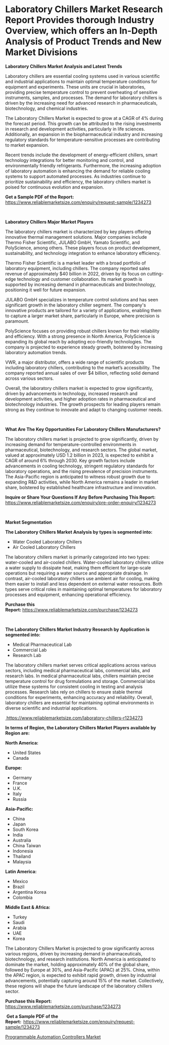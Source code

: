<p><h1>Laboratory Chillers Market Research Report Provides thorough Industry Overview, which offers an In-Depth Analysis of Product Trends and New Market Divisions</h1></p><p><strong>Laboratory Chillers Market Analysis and Latest Trends</strong></p>
<p><p>Laboratory chillers are essential cooling systems used in various scientific and industrial applications to maintain optimal temperature conditions for equipment and experiments. These units are crucial in laboratories, providing precise temperature control to prevent overheating of sensitive instruments, samples, and processes. The demand for laboratory chillers is driven by the increasing need for advanced research in pharmaceuticals, biotechnology, and chemical industries.</p><p>The Laboratory Chillers Market is expected to grow at a CAGR of 4% during the forecast period. This growth can be attributed to the rising investments in research and development activities, particularly in life sciences. Additionally, an expansion in the biopharmaceutical industry and increasing regulatory standards for temperature-sensitive processes are contributing to market expansion. </p><p>Recent trends include the development of energy-efficient chillers, smart technology integrations for better monitoring and control, and environmentally friendly refrigerants. Furthermore, the increasing adoption of laboratory automation is enhancing the demand for reliable cooling systems to support automated processes. As industries continue to prioritize sustainability and efficiency, the laboratory chillers market is poised for continuous evolution and expansion.</p></p>
<p><strong>Get a Sample PDF of the Report:&nbsp;</strong> <a href="https://www.reliablemarketsize.com/enquiry/request-sample/1234273?utm_campaign=2532&utm_medium=2&utm_source=Github&utm_content=ia&utm_term=21022025&utm_id=laboratory-chillers">https://www.reliablemarketsize.com/enquiry/request-sample/1234273</a></p>
<p>&nbsp;</p>
<p><strong>Laboratory Chillers Major Market Players</strong></p>
<p><p>The laboratory chillers market is characterized by key players offering innovative thermal management solutions. Major companies include Thermo Fisher Scientific, JULABO GmbH, Yamato Scientific, and PolyScience, among others. These players focus on product development, sustainability, and technology integration to enhance laboratory efficiency.</p><p>Thermo Fisher Scientific is a market leader with a broad portfolio of laboratory equipment, including chillers. The company reported sales revenue of approximately $40 billion in 2022, driven by its focus on cutting-edge technology and customer collaboration. Its market growth is supported by increasing demand in pharmaceuticals and biotechnology, positioning it well for future expansion.</p><p>JULABO GmbH specializes in temperature control solutions and has seen significant growth in the laboratory chiller segment. The company's innovative products are tailored for a variety of applications, enabling them to capture a larger market share, particularly in Europe, where precision is paramount.</p><p>PolyScience focuses on providing robust chillers known for their reliability and efficiency. With a strong presence in North America, PolyScience is expanding its global reach by adopting eco-friendly technologies. The company is projected to experience steady growth, bolstered by increasing laboratory automation trends.</p><p>VWR, a major distributor, offers a wide range of scientific products including laboratory chillers, contributing to the market’s accessibility. The company reported annual sales of over $4 billion, reflecting solid demand across various sectors.</p><p>Overall, the laboratory chillers market is expected to grow significantly, driven by advancements in technology, increased research and development activities, and higher adoption rates in pharmaceutical and biotechnology industries. The growth prospects for leading players remain strong as they continue to innovate and adapt to changing customer needs.</p></p>
<p>&nbsp;</p>
<p><strong>What Are The Key Opportunities For Laboratory Chillers Manufacturers?</strong></p>
<p><p>The laboratory chillers market is projected to grow significantly, driven by increasing demand for temperature-controlled environments in pharmaceutical, biotechnology, and research sectors. The global market, valued at approximately USD 1.2 billion in 2023, is expected to exhibit a CAGR of around 6% through 2030. Key growth factors include advancements in cooling technology, stringent regulatory standards for laboratory operations, and the rising prevalence of precision instruments. The Asia-Pacific region is anticipated to witness robust growth due to expanding R&D activities, while North America remains a leader in market share, bolstered by established healthcare infrastructure and innovation.</p></p>
<p><strong>Inquire or Share Your Questions If Any Before Purchasing This Report:</strong> <a href="https://www.reliablemarketsize.com/enquiry/pre-order-enquiry/1234273?utm_campaign=2532&utm_medium=2&utm_source=Github&utm_content=ia&utm_term=21022025&utm_id=laboratory-chillers">https://www.reliablemarketsize.com/enquiry/pre-order-enquiry/1234273</a></p>
<p>&nbsp;</p>
<p><strong>Market Segmentation</strong></p>
<p><strong>The Laboratory Chillers Market Analysis by types is segmented into:</strong></p>
<p><ul><li>Water Cooled Laboratory Chillers</li><li>Air Cooled Laboratory Chillers</li></ul></p>
<p><p>The laboratory chillers market is primarily categorized into two types: water-cooled and air-cooled chillers. Water-cooled laboratory chillers utilize a water supply to dissipate heat, making them efficient for large-scale operations but requiring a water source and appropriate drainage. In contrast, air-cooled laboratory chillers use ambient air for cooling, making them easier to install and less dependent on external water resources. Both types serve critical roles in maintaining optimal temperatures for laboratory processes and equipment, enhancing operational efficiency.</p></p>
<p><strong>Purchase this Report:&nbsp;</strong><a href="https://www.reliablemarketsize.com/purchase/1234273?utm_campaign=2532&utm_medium=2&utm_source=Github&utm_content=ia&utm_term=21022025&utm_id=laboratory-chillers">https://www.reliablemarketsize.com/purchase/1234273</a></p>
<p>&nbsp;</p>
<p><strong>The Laboratory Chillers Market Industry Research by Application is segmented into:</strong></p>
<p><ul><li>Medical Pharmaceutical Lab</li><li>Commercial Lab</li><li>Research Lab</li></ul></p>
<p><p>The laboratory chillers market serves critical applications across various sectors, including medical pharmaceutical labs, commercial labs, and research labs. In medical pharmaceutical labs, chillers maintain precise temperature control for drug formulations and storage. Commercial labs utilize these systems for consistent cooling in testing and analysis processes. Research labs rely on chillers to ensure stable thermal conditions for experiments, enhancing accuracy and reliability. Overall, laboratory chillers are essential for maintaining optimal environments in diverse scientific and industrial applications.</p></p>
<p><a href="https://www.reliablemarketsize.com/laboratory-chillers-r1234273?utm_campaign=2532&utm_medium=2&utm_source=Github&utm_content=ia&utm_term=21022025&utm_id=laboratory-chillers">&nbsp;https://www.reliablemarketsize.com/laboratory-chillers-r1234273</a></p>
<p><strong>In terms of Region, the Laboratory Chillers Market Players available by Region are:</strong></p>
<p>
    <p> <strong> North America: </strong>
        <ul>
            <li>United States</li>
            <li>Canada</li>
        </ul>
        </p> 
    <p> <strong> Europe: </strong>
        <ul>
            <li>Germany</li>
            <li>France</li>
            <li>U.K.</li>
            <li>Italy</li>
            <li>Russia</li>
        </ul>
        </p> 
    <p> <strong> Asia-Pacific: </strong>
        <ul>
            <li>China</li>
            <li>Japan</li>
            <li>South Korea</li>
            <li>India</li>
            <li>Australia</li>
            <li>China Taiwan</li>
            <li>Indonesia</li>
            <li>Thailand</li>
            <li>Malaysia</li>
        </ul>
        </p> 
    <p> <strong> Latin America: </strong>
        <ul>
            <li>Mexico</li>
            <li>Brazil</li>
            <li>Argentina Korea</li>
            <li>Colombia</li>
        </ul>
        </p> 
    <p> <strong> Middle East & Africa: </strong>
        <ul>
            <li>Turkey</li>
            <li>Saudi</li>
            <li>Arabia</li>
            <li>UAE</li>
            <li>Korea</li>
        </ul>
    </p>
    </p>
<p><p>The Laboratory Chillers Market is projected to grow significantly across various regions, driven by increasing demand in pharmaceuticals, biotechnology, and research institutions. North America is anticipated to dominate the market, holding approximately 40% of the global share, followed by Europe at 30%, and Asia-Pacific (APAC) at 25%. China, within the APAC region, is expected to exhibit rapid growth, driven by industrial advancements, potentially capturing around 15% of the market. Collectively, these regions will shape the future landscape of the laboratory chillers sector.</p></p>
<p><strong>Purchase this Report: </strong><a href="https://www.reliablemarketsize.com/purchase/1234273?utm_campaign=2532&utm_medium=2&utm_source=Github&utm_content=ia&utm_term=21022025&utm_id=laboratory-chillers">https://www.reliablemarketsize.com/purchase/1234273</a></p>
<p>&nbsp;<strong>Get a Sample PDF of the Report:&nbsp;&nbsp;</strong><a href="https://www.reliablemarketsize.com/enquiry/request-sample/1234273?utm_campaign=2532&utm_medium=2&utm_source=Github&utm_content=ia&utm_term=21022025&utm_id=laboratory-chillers">https://www.reliablemarketsize.com/enquiry/request-sample/1234273</a></p>
<p><strong></strong></p>
<p><p><a href="https://github.com/aistraasinyo/Market-Research-Report-List-1/blob/main/programmable-automation-controllers-market.md?utm_campaign=2532&utm_medium=2&utm_source=Github&utm_content=ia&utm_term=21022025&utm_id=laboratory-chillers">Programmable Automation Controllers Market</a></p></p>